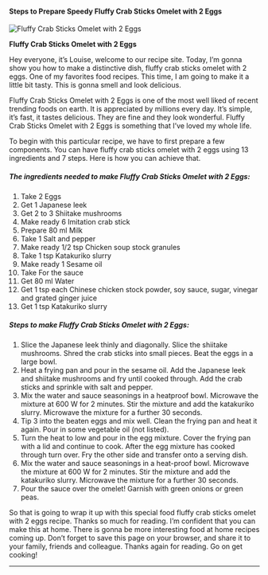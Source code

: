             

#### Steps to Prepare Speedy Fluffy Crab Sticks Omelet with 2 Eggs

![Fluffy Crab Sticks Omelet with 2 Eggs](https://img-global.cpcdn.com/recipes/5527453117186048/751x532cq70/fluffy-crab-sticks-omelet-with-2-eggs-recipe-main-photo.jpg)

**Fluffy Crab Sticks Omelet with 2 Eggs**

Hey everyone, it’s Louise, welcome to our recipe site. Today, I’m gonna show you how to make a distinctive dish, fluffy crab sticks omelet with 2 eggs. One of my favorites food recipes. This time, I am going to make it a little bit tasty. This is gonna smell and look delicious.

Fluffy Crab Sticks Omelet with 2 Eggs is one of the most well liked of recent trending foods on earth. It is appreciated by millions every day. It’s simple, it’s fast, it tastes delicious. They are fine and they look wonderful. Fluffy Crab Sticks Omelet with 2 Eggs is something that I’ve loved my whole life.

To begin with this particular recipe, we have to first prepare a few components. You can have fluffy crab sticks omelet with 2 eggs using 13 ingredients and 7 steps. Here is how you can achieve that.

##### The ingredients needed to make Fluffy Crab Sticks Omelet with 2 Eggs:

1.  Take 2 Eggs
2.  Get 1 Japanese leek
3.  Get 2 to 3 Shiitake mushrooms
4.  Make ready 6 Imitation crab stick
5.  Prepare 80 ml Milk
6.  Take 1 Salt and pepper
7.  Make ready 1/2 tsp Chicken soup stock granules
8.  Take 1 tsp Katakuriko slurry
9.  Make ready 1 Sesame oil
10.  Take For the sauce
11.  Get 80 ml Water
12.  Get 1 tsp each Chinese chicken stock powder, soy sauce, sugar, vinegar and grated ginger juice
13.  Get 1 tsp Katakuriko slurry

##### Steps to make Fluffy Crab Sticks Omelet with 2 Eggs:

1.  Slice the Japanese leek thinly and diagonally. Slice the shiitake mushrooms. Shred the crab sticks into small pieces. Beat the eggs in a large bowl.
2.  Heat a frying pan and pour in the sesame oil. Add the Japanese leek and shiitake mushrooms and fry until cooked through. Add the crab sticks and sprinkle with salt and pepper.
3.  Mix the water and sauce seasonings in a heatproof bowl. Microwave the mixture at 600 W for 2 minutes. Stir the mixture and add the katakuriko slurry. Microwave the mixture for a further 30 seconds.
4.  Tip 3 into the beaten eggs and mix well. Clean the frying pan and heat it again. Pour in some vegetable oil (not listed).
5.  Turn the heat to low and pour in the egg mixture. Cover the frying pan with a lid and continue to cook. After the egg mixture has cooked through turn over. Fry the other side and transfer onto a serving dish.
6.  Mix the water and sauce seasonings in a heat-proof bowl. Microwave the mixture at 600 W for 2 minutes. Stir the mixture and add the katakuriko slurry. Microwave the mixture for a further 30 seconds.
7.  Pour the sauce over the omelet! Garnish with green onions or green peas.

So that is going to wrap it up with this special food fluffy crab sticks omelet with 2 eggs recipe. Thanks so much for reading. I’m confident that you can make this at home. There is gonna be more interesting food at home recipes coming up. Don’t forget to save this page on your browser, and share it to your family, friends and colleague. Thanks again for reading. Go on get cooking!

* * *